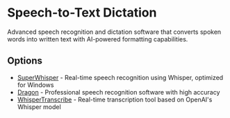 # Speech-to-Text Dictation

Advanced speech recognition and dictation software that converts spoken words into written text with AI-powered formatting capabilities.

## Options

- [SuperWhisper](https://github.com/Const-me/Whisper) - Real-time speech recognition using Whisper, optimized for Windows
- [Dragon](https://www.nuance.com/dragon.html) - Professional speech recognition software with high accuracy
- [WhisperTranscribe](https://github.com/lewangdev/whisper-transcribe) - Real-time transcription tool based on OpenAI's Whisper model
